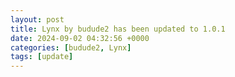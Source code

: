 ```yaml
---
layout: post
title: Lynx by budude2 has been updated to 1.0.1
date: 2024-09-02 04:32:56 +0000
categories: [budude2, Lynx]
tags: [update]
---
```


